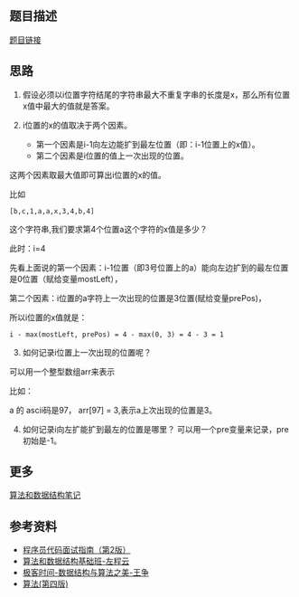 ## 题目描述

[题目链接](https://leetcode.com/problems/longest-substring-without-repeating-characters/)

## 思路

1. 假设必须以i位置字符结尾的字符串最大不重复字串的长度是x，那么所有位置x值中最大的值就是答案。

2. i位置的x的值取决于两个因素。
    - 第一个因素是i-1向左边能扩到最左位置（即：i-1位置上的x值）。
    - 第二个因素是i位置的值上一次出现的位置。

这两个因素取最大值即可算出i位置的x的值。

比如

```
[b,c,1,a,a,x,3,4,b,4]
```

这个字符串,我们要求第4个位置a这个字符的x值是多少？ 

此时：i=4

先看上面说的第一个因素：i-1位置（即3号位置上的a）能向左边扩到的最左位置是0位置（赋给变量mostLeft），

第二个因素：i位置的a字符上一次出现的位置是3位置(赋给变量prePos)，

所以i位置的x值就是：

```
i - max(mostLeft, prePos) = 4 - max(0, 3) = 4 - 3 = 1
```

3. 如何记录i位置上一次出现的位置呢？ 
   
可以用一个整型数组arr来表示

比如：

a 的 ascii码是97， arr[97] = 3,表示a上次出现的位置是3。

4. 如何记录i向左扩能扩到最左的位置是哪里？ 可以用一个pre变量来记录，pre初始是-1。

## 更多

[算法和数据结构笔记](https://github.com/GreyZeng/algorithm)

## 参考资料

- [程序员代码面试指南（第2版）](https://book.douban.com/subject/30422021/)
- [算法和数据结构基础班-左程云](https://ke.qq.com/course/2145184)
- [极客时间-数据结构与算法之美-王争](https://time.geekbang.org/column/intro/126)
- [算法(第四版)](https://book.douban.com/subject/19952400/)
